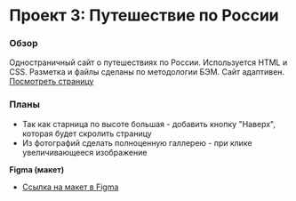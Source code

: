 # Проект 3: Путешествие по России

### Обзор
Одностраничный сайт о путешествиях по России. Используется HTML и CSS. Разметка и файлы сделаны по методологии БЭМ.
Сайт адаптивен.
[Посмотреть страницу](https://sm0uk-yandex.github.io/russian-travel/index.html)

### Планы
* Так как старница по высоте большая - добавить кнопку "Наверх", которая будет скролить страницу
* Из фотографий сделать полноценную галлерею - при клике увеличивающееся изображение

**Figma (макет)**

* [Ссылка на макет в Figma](https://www.figma.com/file/OyRWEjU6wBwRe1hapzQoLx/Sprint-3%3A-Russia-%2F-desktop-%2B-mobile?node-id=28503%3A0)
